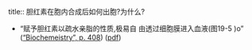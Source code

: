 title:: 胆红素在胞内合成后如何出胞?为什么?

- “赋予胆红素以疏水亲脂的性质,极易自 由透过细胞膜进入血液(图19-5 )o” ([“Biochemeistry”, p. 408](zotero://select/library/items/5LP9YZZU)) ([pdf](zotero://open-pdf/library/items/2MLGCVRM?page=408&annotation=CZIGBIGA))